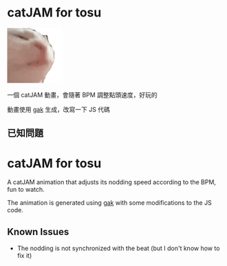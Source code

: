 # catJAM for tosu

![catJAM](./catJAM.gif)

一個 catJAM 動畫，會隨著 BPM 調整點頭速度，好玩的

動畫使用 [gak](https://gka.js.org/) 生成，改寫一下 JS 代碼

## 已知問題

# catJAM for tosu

A catJAM animation that adjusts its nodding speed according to the BPM, fun to watch.

The animation is generated using [gak](https://gka.js.org/) with some modifications to the JS code.

## Known Issues

- The nodding is not synchronized with the beat (but I don't know how to fix it)

